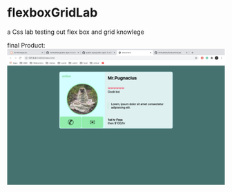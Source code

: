 # flexboxGridLab
a Css lab testing out flex box and grid knowlege

final Product: ![screenshot of lab](/img/flexboxGridLab.png)